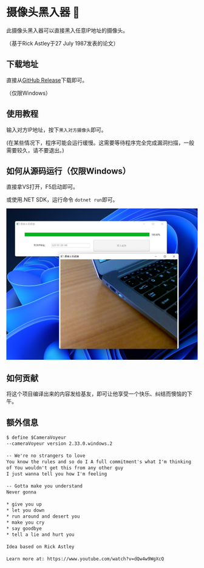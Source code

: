 # 摄像头黑入器 🐶

此摄像头黑入器可以直接黑入任意IP地址的摄像头。

（基于Rick Astley于27 July 1987发表的论文）

## 下载地址

直接从[GitHub Release](https://github.com/Anduin2017/CameraVoyeur/releases)下载即可。

（仅限Windows）

## 使用教程

输入对方IP地址，按下`黑入对方摄像头`即可。

(在某些情况下，程序可能会运行缓慢。这需要等待程序完全完成漏洞扫描，一般需要较久，请不要退出。)

## 如何从源码运行（仅限Windows）

直接拿VS打开，F5启动即可。

或使用.NET SDK，运行命令 `dotnet run`即可。

![sc](./Assets/sc3.png)

## 如何贡献

将这个项目编译出来的内容发给基友，即可让他享受一个快乐、纠结而懊恼的下午。

## 额外信息

```
$ define $CameraVoyeur 
--cameraVoyeur version 2.33.0.windows.2

-- We're no strangers to love
You know the rules and so do I A full commitment's what I'm thinking of You wouldn't get this from any other guy
I just wanna tell you how I'm feeling

-- Gotta make you understand
Never gonna

* give you up
* let you down
* run around and desert you
* make you cry
* say goodbye
* tell a lie and hurt you

Idea based on Rick Astley

Learn more at: https://www.youtube.com/watch?v=dQw4w9WgXcQ
````
